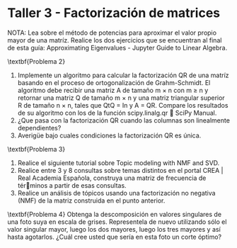 # Taller 3 - Factorización de matrices
NOTA: Lea sobre el método de potencias para aproximar el valor propio mayor de
una matríz. Realice los dos ejercicios que se encuentran al final de esta guía:
Approximating Eigenvalues  -  Jupyter Guide to Linear Algebra.


\textbf{Problema 2}
1. Implemente un algoritmo para calcular la factorización QR de una
matríz basando en el proceso de ortogonalización de Grahm-Schmidt.
El algoritmo debe recibir una matriz A de tamaño m × n con m ≥ n
y retornar una matriz Q de tamaño m × n y una matriz triangular
superior R de tamaño n × n, tales que QtQ = In y A = QR. Compare
los resultados de su algoritmo con los de la función scipy.linalg.qr 
SciPy Manual.
2. ¿Que pasa con la factorización QR cuando las columnas son linealmente
dependientes?
3. Averigüe bajo cuales condiciones la factorización QR es única.


\textbf{Problema 3}
1. Realice el siguiente tutorial sobre Topic modeling with NMF and SVD.
2. Realice entre 3 y 8 consultas sobre temas distintos en el portal CREA
| Real Academia Española, construya una matriz de frecuencia de términos a partir de esas consultas.
3. Realice un análisis de tópicos usando una factorización no negativa
(NMF) de la matriz construida en el punto anterior.

\textbf{Problema 4}
Obtenga la descomposición en valores singulares de una foto suya en escala
de grises. Representela de nuevo utilizando sólo el valor singular mayor,
luego los dos mayores, luego los tres mayores y así hasta agotarlos. ¿Cuál
cree usted que sería en esta foto un corte óptimo?

